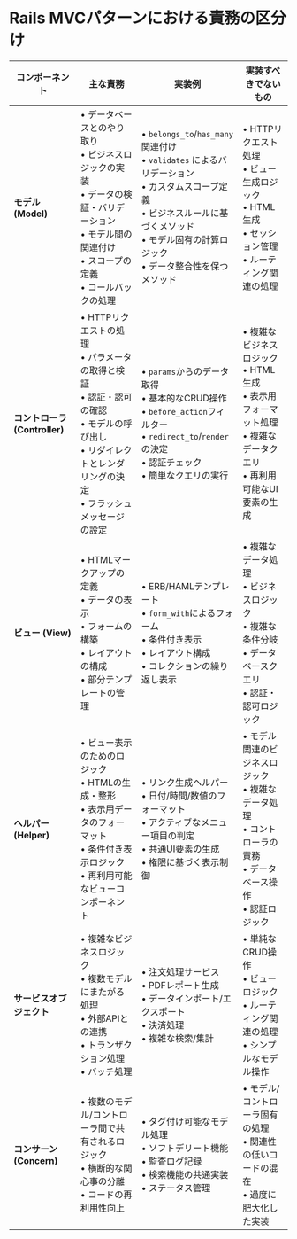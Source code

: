 # Rails MVCパターンにおける責務の区分け

| コンポーネント                | 主な責務                                                     | 実装例                                                       | 実装すべきでないもの                                         |
| ----------------------------- | ------------------------------------------------------------ | ------------------------------------------------------------ | ------------------------------------------------------------ |
| **モデル (Model)**            | • データベースとのやり取り<br>• ビジネスロジックの実装<br>• データの検証・バリデーション<br>• モデル間の関連付け<br>• スコープの定義<br>• コールバックの処理 | • `belongs_to`/`has_many` 関連付け<br>• `validates` によるバリデーション<br>• カスタムスコープ定義<br>• ビジネスルールに基づくメソッド<br>• モデル固有の計算ロジック<br>• データ整合性を保つメソッド | • HTTPリクエスト処理<br>• ビュー生成ロジック<br>• HTML生成<br>• セッション管理<br>• ルーティング関連の処理 |
| **コントローラ (Controller)** | • HTTPリクエストの処理<br>• パラメータの取得と検証<br>• 認証・認可の確認<br>• モデルの呼び出し<br>• リダイレクトとレンダリングの決定<br>• フラッシュメッセージの設定 | • `params`からのデータ取得<br>• 基本的なCRUD操作<br>• `before_action`フィルター<br>• `redirect_to`/`render`の決定<br>• 認証チェック<br>• 簡単なクエリの実行 | • 複雑なビジネスロジック<br>• HTML生成<br>• 表示用フォーマット処理<br>• 複雑なデータクエリ<br>• 再利用可能なUI要素の生成 |
| **ビュー (View)**             | • HTMLマークアップの定義<br>• データの表示<br>• フォームの構築<br>• レイアウトの構成<br>• 部分テンプレートの管理 | • ERB/HAMLテンプレート<br>• `form_with`によるフォーム<br>• 条件付き表示<br>• レイアウト構成<br>• コレクションの繰り返し表示 | • 複雑なデータ処理<br>• ビジネスロジック<br>• 複雑な条件分岐<br>• データベースクエリ<br>• 認証・認可ロジック |
| **ヘルパー (Helper)**         | • ビュー表示のためのロジック<br>• HTMLの生成・整形<br>• 表示用データのフォーマット<br>• 条件付き表示ロジック<br>• 再利用可能なビューコンポーネント | • リンク生成ヘルパー<br>• 日付/時間/数値のフォーマット<br>• アクティブなメニュー項目の判定<br>• 共通UI要素の生成<br>• 権限に基づく表示制御 | • モデル関連のビジネスロジック<br>• 複雑なデータ処理<br>• コントローラの責務<br>• データベース操作<br>• 認証ロジック |
| **サービスオブジェクト**      | • 複雑なビジネスロジック<br>• 複数モデルにまたがる処理<br>• 外部APIとの連携<br>• トランザクション処理<br>• バッチ処理 | • 注文処理サービス<br>• PDFレポート生成<br>• データインポート/エクスポート<br>• 決済処理<br>• 複雑な検索/集計 | • 単純なCRUD操作<br>• ビューロジック<br>• ルーティング関連の処理<br>• シンプルなモデル操作 |
| **コンサーン (Concern)**      | • 複数のモデル/コントローラ間で共有されるロジック<br>• 横断的な関心事の分離<br>• コードの再利用性向上 | • タグ付け可能なモデル処理<br>• ソフトデリート機能<br>• 監査ログ記録<br>• 検索機能の共通実装<br>• ステータス管理 | • モデル/コントローラ固有の処理<br>• 関連性の低いコードの混在<br>• 過度に肥大化した実装 |